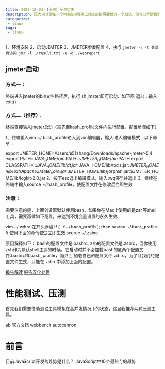 ```yaml
---
title: 2022-12-03-【压测】压测实践
description: 压力测试是每一个Web应用程序上线之前都需要做的一个测试，他可以帮助我们发现系统中的瓶颈问题，减少发布到生产环境后出问题的几率；预估系统的承载能力，使我们能根据其做出一些应对措施。所以压力测试是一个非常重要的步骤，下面我带大家来使用一款压力测试工具JMeter。
categories:
 - linux
tags:
 - linux
---
```


1、环境安装
2、启动JEMTER
3、JMETER参数配置
4、执行 ```jmeter -n -t 登录页访问.jmx -l ./result.txt -e -o ./webreport```

## jmeter启动
### 方式一：
 终端进入jmeter的bin文件路径后，执行 sh jmeter即可启动，如下图
退出：输入exit()
### 方式二（推荐）：
终端直接输入jmeter启动（需先至bash_profile文件内进行配置，配置步骤如下）

1、终端输入vim ~/.bash_profile进入到vim编辑器，输入i进入编辑模式，以下命令：

export JMETER_HOME=/Users/u51zhang/Downloads/apache-jmeter-5.4
export PATH=$JAVA_HOME/bin:$PATH:.:$JMETER_HOME/bin:$PATH
export CLASSPATH=.:$JAVA_HOME/lib/dt.jar:$JAVA_HOME/lib/tools.jar:$JMETER_HOME/lib/ext/ApacheJMeter_core.jar:$JMETER_HOME/lib/jorphan.jar:$JMETER_HOME/lib/logkit-2.0.jar
2、按下esc退出编辑模式，输入:wq保存并退出
3、继续在终端中输入source ~/.bash_profile，使配置文件在修改后立即生效



### 注意：
需要注意的是，上面的设置默认使用bash，如果你在Mac上使用的是zsh等shell工具，需要再做如下配置，来达到环境变量设置的永久生效。

vim ~/.zshrc
在开头添加
if [ -f ~/.bash_profile ]; then
   source ~/.bash_profile
fi
使用下面的命令使之立即生效
source ~/.zshrc

原因解释如下：
bash的配置文件是.bashrc, zsh的配置文件是.zshrc，当你使用zsh作为默认shell工具的时候，它启动时并不会加载bash的这两个配置文件.bashrc和.bash_profile，而只会
加载自己的配置文件.zshrc，为了让我们的配置文件生效，只能在.zshrc中添加上面的配置。


[报告解读](https://cloud.tencent.com/developer/article/1635133)
[报告汉化处理](https://gitee.com/smooth00/jmeter-cn-report-template/tree/master/jmeter5.x-cn-report-template-master#https://gitee.com/smooth00/jmeter-cn-report-template/attach_files/270894/download)


# 性能测试、压测
首先我们需要借助测试工具模拟在高并发情况下的状态，这里我推荐两种压测工具。

ab 官方文档
webbench
autocannon

# 前言
目前JavaScript开发的趋势是什么？
JavaScript中10个最热门的趋势